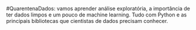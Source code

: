 #QuarentenaDados: vamos aprender análise exploratória, a importância de ter dados limpos e um pouco de machine learning. Tudo com Python e as principais bibliotecas que cientistas de dados precisam conhecer.
